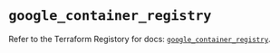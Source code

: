 # `google_container_registry`

Refer to the Terraform Registory for docs: [`google_container_registry`](https://registry.terraform.io/providers/hashicorp/google/4.62.0/docs/resources/container_registry).
